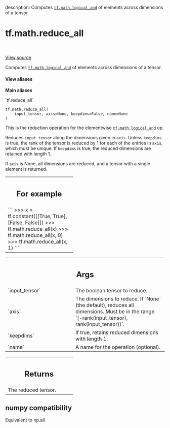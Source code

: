 description: Computes <a href="../../tf/math/logical_and.md"><code>tf.math.logical_and</code></a> of elements across dimensions of a tensor.

<div itemscope itemtype="http://developers.google.com/ReferenceObject">
<meta itemprop="name" content="tf.math.reduce_all" />
<meta itemprop="path" content="Stable" />
</div>

# tf.math.reduce_all

<!-- Insert buttons and diff -->

<table class="tfo-notebook-buttons tfo-api nocontent" align="left">

</table>

<a target="_blank" class="external" href="/code/stable/tensorflow/python/ops/math_ops.py">View source</a>



Computes <a href="../../tf/math/logical_and.md"><code>tf.math.logical_and</code></a> of elements across dimensions of a tensor.


<section class="expandable">
  <h4 class="showalways">View aliases</h4>
  <p>
<b>Main aliases</b>
<p>`tf.reduce_all`</p>
</p>
</section>

<pre class="devsite-click-to-copy prettyprint lang-py tfo-signature-link">
<code>tf.math.reduce_all(
    input_tensor, axis=None, keepdims=False, name=None
)
</code></pre>



<!-- Placeholder for "Used in" -->

This is the reduction operation for the elementwise <a href="../../tf/math/logical_and.md"><code>tf.math.logical_and</code></a> op.

Reduces `input_tensor` along the dimensions given in `axis`.
Unless `keepdims` is true, the rank of the tensor is reduced by 1 for each
of the entries in `axis`, which must be unique. If `keepdims` is true, the
reduced dimensions are retained with length 1.

If `axis` is None, all dimensions are reduced, and a
tensor with a single element is returned.

<!-- Tabular view -->
 <table class="responsive fixed orange">
<colgroup><col width="214px"><col></colgroup>
<tr><th colspan="2"><h2 class="add-link">For example</h2></th></tr>
<tr class="alt">
<td colspan="2">
```
>>> x = tf.constant([[True,  True], [False, False]])
>>> tf.math.reduce_all(x)
<tf.Tensor: shape=(), dtype=bool, numpy=False>
>>> tf.math.reduce_all(x, 0)
<tf.Tensor: shape=(2,), dtype=bool, numpy=array([False, False])>
>>> tf.math.reduce_all(x, 1)
<tf.Tensor: shape=(2,), dtype=bool, numpy=array([ True, False])>
```
</td>
</tr>

</table>



<!-- Tabular view -->
 <table class="responsive fixed orange">
<colgroup><col width="214px"><col></colgroup>
<tr><th colspan="2"><h2 class="add-link">Args</h2></th></tr>

<tr>
<td>
`input_tensor`<a id="input_tensor"></a>
</td>
<td>
The boolean tensor to reduce.
</td>
</tr><tr>
<td>
`axis`<a id="axis"></a>
</td>
<td>
The dimensions to reduce. If `None` (the default), reduces all
dimensions. Must be in the range `[-rank(input_tensor),
rank(input_tensor))`.
</td>
</tr><tr>
<td>
`keepdims`<a id="keepdims"></a>
</td>
<td>
If true, retains reduced dimensions with length 1.
</td>
</tr><tr>
<td>
`name`<a id="name"></a>
</td>
<td>
A name for the operation (optional).
</td>
</tr>
</table>



<!-- Tabular view -->
 <table class="responsive fixed orange">
<colgroup><col width="214px"><col></colgroup>
<tr><th colspan="2"><h2 class="add-link">Returns</h2></th></tr>
<tr class="alt">
<td colspan="2">
The reduced tensor.
</td>
</tr>

</table>




 <section><devsite-expandable expanded>
 <h2 class="showalways">numpy compatibility</h2>

Equivalent to np.all

 </devsite-expandable></section>

